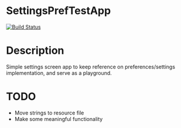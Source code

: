 SettingsPrefTestApp
===================
[![Build Status](https://travis-ci.com/Redbu11dev/SettingsPrefTestApp.svg?branch=master)](https://travis-ci.com/Redbu11dev/SettingsPrefTestApp)

# Description
Simple settings screen app to keep reference on preferences/settings implementation, and serve as a playground.
# TODO
- Move strings to resource file
- Make some meaningful functionality
